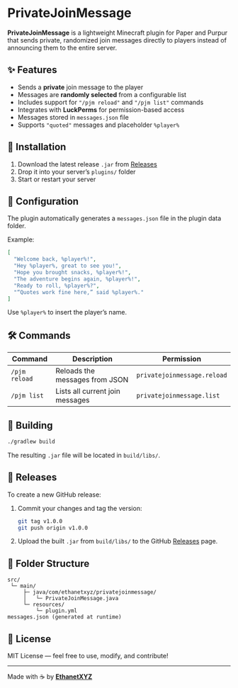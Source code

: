 # PrivateJoinMessage

**PrivateJoinMessage** is a lightweight Minecraft plugin for Paper and Purpur that sends private, randomized join messages directly to players instead of announcing them to the entire server.

&#x20;&#x20;

## ✨ Features

* Sends a **private** join message to the player
* Messages are **randomly selected** from a configurable list
* Includes support for `"/pjm reload"` and `"/pjm list"` commands
* Integrates with **LuckPerms** for permission-based access
* Messages stored in `messages.json` file
* Supports `"quoted"` messages and placeholder `%player%`

## 📅 Installation

1. Download the latest release `.jar` from [Releases](https://github.com/yourusername/PrivateJoinMessage/releases)
2. Drop it into your server’s `plugins/` folder
3. Start or restart your server

## 📜 Configuration

The plugin automatically generates a `messages.json` file in the plugin data folder.

Example:

```json
[
  "Welcome back, %player%!",
  "Hey %player%, great to see you!",
  "Hope you brought snacks, %player%!",
  "The adventure begins again, %player%!",
  "Ready to roll, %player%?",
  "“Quotes work fine here,” said %player%."
]
```

Use `%player%` to insert the player’s name.

## 🛠️ Commands

| Command       | Description                     | Permission                  |
| ------------- | ------------------------------- | --------------------------- |
| `/pjm reload` | Reloads the messages from JSON  | `privatejoinmessage.reload` |
| `/pjm list`   | Lists all current join messages | `privatejoinmessage.list`   |

## 🧪 Building

```bash
./gradlew build
```

The resulting `.jar` file will be located in `build/libs/`.

## 🚀 Releases

To create a new GitHub release:

1. Commit your changes and tag the version:

   ```bash
   git tag v1.0.0
   git push origin v1.0.0
   ```

2. Upload the built `.jar` from `build/libs/` to the GitHub [Releases](https://github.com/yourusername/PrivateJoinMessage/releases) page.

## 📂 Folder Structure

```
src/
 └─ main/
     ├─ java/com/ethanetxyz/privatejoinmessage/
     │   └─ PrivateJoinMessage.java
     └─ resources/
         └─ plugin.yml
messages.json (generated at runtime)
```

## 📜 License

MIT License — feel free to use, modify, and contribute!

---

Made with ☕ by [**EthanetXYZ**](https://github.com/ethanetxyz)
